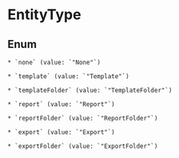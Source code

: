 
# EntityType

## Enum


    * `none` (value: `"None"`)

    * `template` (value: `"Template"`)

    * `templateFolder` (value: `"TemplateFolder"`)

    * `report` (value: `"Report"`)

    * `reportFolder` (value: `"ReportFolder"`)

    * `export` (value: `"Export"`)

    * `exportFolder` (value: `"ExportFolder"`)



